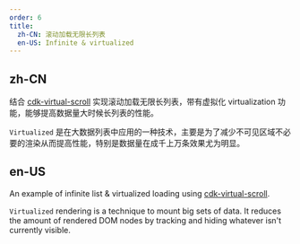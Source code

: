 ```yaml
---
order: 6
title:
  zh-CN: 滚动加载无限长列表
  en-US: Infinite & virtualized
---
```


## zh-CN

结合 [cdk-virtual-scroll](https://material.angular.io/cdk/scrolling/overview) 实现滚动加载无限长列表，带有虚拟化 virtualization 功能，能够提高数据量大时候长列表的性能。

`Virtualized` 是在大数据列表中应用的一种技术，主要是为了减少不可见区域不必要的渲染从而提高性能，特别是数据量在成千上万条效果尤为明显。

## en-US

An example of infinite list & virtualized loading using [cdk-virtual-scroll](https://material.angular.io/cdk/scrolling/overview).

`Virtualized` rendering is a technique to mount big sets of data. It reduces the amount of rendered DOM nodes by tracking and hiding whatever isn't currently visible.
